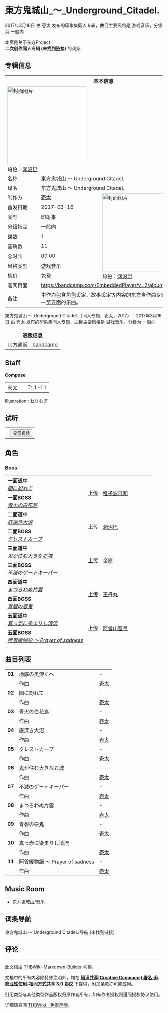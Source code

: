 # 東方鬼城山_～_Underground_Citadel.

<!-- source html: G:\repos\THBWiki-Markdown-Builder\THBWikiMarkdown\Temp\main\a\ae\ns0%3A%E6%9D%B1%E6%96%B9%E9%AC%BC%E5%9F%8E%E5%B1%B1_%EF%BD%9E_Underground_Citadel%2E.html -->

2017年3月16日 由 壱太  发布的印象集同人专辑，曲目主要风格是 游戏音乐，分级为 一般向

本页是关于东方Project  
 **二次创作同人专辑 (未找到链接)** 的词条

## 专辑信息

<table><tbody><tr><th colspan="3">基本信息</th></tr><tr><td class="cover-artwork-mobile" colspan="2"><a href="./文件-東方鬼城山_～_Underground_Citadel.封面.jpg.md" class="image" title="封面图片"><img alt="封面图片" src="https://upload.thwiki.cc/thumb/b/bb/%E6%9D%B1%E6%96%B9%E9%AC%BC%E5%9F%8E%E5%B1%B1_%EF%BD%9E_Underground_Citadel.%E5%B0%81%E9%9D%A2.jpg/252px-%E6%9D%B1%E6%96%B9%E9%AC%BC%E5%9F%8E%E5%B1%B1_%EF%BD%9E_Underground_Citadel.%E5%B0%81%E9%9D%A2.jpg" decoding="async" loading="lazy" width="252" height="252" srcset="https://upload.thwiki.cc/thumb/b/bb/%E6%9D%B1%E6%96%B9%E9%AC%BC%E5%9F%8E%E5%B1%B1_%EF%BD%9E_Underground_Citadel.%E5%B0%81%E9%9D%A2.jpg/378px-%E6%9D%B1%E6%96%B9%E9%AC%BC%E5%9F%8E%E5%B1%B1_%EF%BD%9E_Underground_Citadel.%E5%B0%81%E9%9D%A2.jpg 1.5x, https://upload.thwiki.cc/thumb/b/bb/%E6%9D%B1%E6%96%B9%E9%AC%BC%E5%9F%8E%E5%B1%B1_%EF%BD%9E_Underground_Citadel.%E5%B0%81%E9%9D%A2.jpg/504px-%E6%9D%B1%E6%96%B9%E9%AC%BC%E5%9F%8E%E5%B1%B1_%EF%BD%9E_Underground_Citadel.%E5%B0%81%E9%9D%A2.jpg 2x" data-file-width="700" data-file-height="700"></a><div class="cover-char">角色：<a href="/index.php?title=%E6%B8%8A%E6%B2%BC%E5%B7%B4&amp;action=edit&amp;redlink=1" class="new" title="渊沼巴（页面不存在）">渊沼巴</a></div></td>
</tr><tr><td class="label">名称</td><td colspan="2"> 東方鬼城山 ～ Underground Citadel. </td></tr><tr><td class="label">译名</td><td colspan="2"> 东方鬼城山 ～ Underground Citadel. </td></tr><tr><td class="label">制作方</td><td><a href="./壱太.md" title="壱太">壱太</a></td><td class="cover-artwork" rowspan="9" style="min-width:252px;"><a href="./文件-東方鬼城山_～_Underground_Citadel.封面.jpg.md" class="image" title="封面图片"><img alt="封面图片" src="https://upload.thwiki.cc/thumb/b/bb/%E6%9D%B1%E6%96%B9%E9%AC%BC%E5%9F%8E%E5%B1%B1_%EF%BD%9E_Underground_Citadel.%E5%B0%81%E9%9D%A2.jpg/252px-%E6%9D%B1%E6%96%B9%E9%AC%BC%E5%9F%8E%E5%B1%B1_%EF%BD%9E_Underground_Citadel.%E5%B0%81%E9%9D%A2.jpg" decoding="async" loading="lazy" width="252" height="252" srcset="https://upload.thwiki.cc/thumb/b/bb/%E6%9D%B1%E6%96%B9%E9%AC%BC%E5%9F%8E%E5%B1%B1_%EF%BD%9E_Underground_Citadel.%E5%B0%81%E9%9D%A2.jpg/378px-%E6%9D%B1%E6%96%B9%E9%AC%BC%E5%9F%8E%E5%B1%B1_%EF%BD%9E_Underground_Citadel.%E5%B0%81%E9%9D%A2.jpg 1.5x, https://upload.thwiki.cc/thumb/b/bb/%E6%9D%B1%E6%96%B9%E9%AC%BC%E5%9F%8E%E5%B1%B1_%EF%BD%9E_Underground_Citadel.%E5%B0%81%E9%9D%A2.jpg/504px-%E6%9D%B1%E6%96%B9%E9%AC%BC%E5%9F%8E%E5%B1%B1_%EF%BD%9E_Underground_Citadel.%E5%B0%81%E9%9D%A2.jpg 2x" data-file-width="700" data-file-height="700"></a><div class="cover-char">角色：<a href="/index.php?title=%E6%B8%8A%E6%B2%BC%E5%B7%B4&amp;action=edit&amp;redlink=1" class="new" title="渊沼巴（页面不存在）">渊沼巴</a></div></td>
</tr><tr><td class="label">首发日期</td><td>2017-03-16</td></tr><tr><td class="label">类型</td><td>印象集</td></tr><tr><td class="label">分级指定</td><td>一般向</td></tr><tr><td class="label">碟数</td><td>1</td></tr><tr><td class="label">音轨数</td><td>11</td></tr><tr><td class="label">总时长</td><td>00:00</td></tr><tr><td class="label">风格类型</td><td>游戏音乐</td></tr><tr><td class="label">售价</td><td>免费</td></tr>
<tr><td class="label">官网页面</td><td colspan="2"><a rel="nofollow" class="external free" href="https://bandcamp.com/EmbeddedPlayer/v=2/album=2237348826">https://bandcamp.com/EmbeddedPlayer/v=2/album=2237348826</a></td></tr><tr><td class="label">备注</td><td colspan="2">本作为包含角色设定、故事设定等内容的东方自作曲专辑。目前已放出一至五面的乐曲。</td></tr></tbody></table>

東方鬼城山 ～ Underground Citadel.（同人专辑，壱太，2017） - 2017年3月16日 由 壱太  发布的印象集同人专辑，曲目主要风格是 游戏音乐，分级为 一般向
  
  

  


<table><tbody><tr><th colspan="3">通贩信息</th></tr><tr><td class="label">官方通贩</td><td colspan="2"><a rel="nofollow" class="external text" href="https://bandcamp.com/EmbeddedPlayer/v=2/album=2237348826">bandcamp</a></td></tr></tbody></table>



## Staff
  
 **Compose**   

<table><tbody><tr><td><a href="./壱太.md" title="壱太">壱太</a></td><td></td><td>Tr.1-11</td></tr></tbody></table>


Illustration
: ねりむぎ


## 试听
  


  

<table>
<tr><th style="text-align: center;"><a class="bilibili-title external text" target="_blank" rel="nofollow" style="margin: 0 0.4em 0 0.2em;"></a><input type="button" class="bilibili-toggle" value="显示视频" style="float: right;"></th></tr>
<tr class="bilibili-video" style="display: none;"><td></td></tr>
</table>






## 角色

### Boss

<table><tbody><tr> <td class="bg-color-info-10" style="min-width:100px"><b>一面道中</b><br><i><a href="/index.php?title=%E9%97%87%E3%81%AB%E7%B4%9B%E3%82%8C%E3%81%A6&amp;action=edit&amp;redlink=1" class="new" title="闇に紛れて（页面不存在）">闇に紛れて</a></i></td> <td align="center" rowspan="2"><a rel="nofollow" class="external text" href="https://thwiki.cc/文件:稚子波日和.png">上传</a></td> <td style="width:150px;padding:3px 9px 3px 7px;" rowspan="2" colspan="2"> <a href="/index.php?title=%E7%A8%9A%E5%AD%90%E6%B3%A2%E6%97%A5%E5%92%8C&amp;action=edit&amp;redlink=1" class="new" title="稚子波日和（页面不存在）">稚子波日和</a></td></tr><tr><td class="bg-color-info-10" style="min-width:100px"><b>一面BOSS</b><br><i><a href="/index.php?title=%E9%9D%92%E7%81%AB%E3%81%AE%E7%99%BD%E8%8A%B1%E9%B3%A5&amp;action=edit&amp;redlink=1" class="new" title="青火の白花鳥（页面不存在）">青火の白花鳥</a></i></td></tr>
<tr> <td class="bg-color-info-10" style="min-width:100px"><b>二面道中</b><br><i><a href="/index.php?title=%E5%BA%95%E6%B7%B1%E3%81%8D%E5%A4%A7%E6%B2%BC&amp;action=edit&amp;redlink=1" class="new" title="底深き大沼（页面不存在）">底深き大沼</a></i></td> <td align="center" rowspan="2"><a rel="nofollow" class="external text" href="https://thwiki.cc/文件:渊沼巴.png">上传</a></td> <td style="width:150px;padding:3px 9px 3px 7px;" rowspan="2" colspan="2"> <a href="/index.php?title=%E6%B8%8A%E6%B2%BC%E5%B7%B4&amp;action=edit&amp;redlink=1" class="new" title="渊沼巴（页面不存在）">渊沼巴</a></td></tr><tr><td class="bg-color-info-10" style="min-width:100px"><b>二面BOSS</b><br><i><a href="/index.php?title=%E3%82%AF%E3%83%AC%E3%82%B9%E3%83%88%E3%82%AB%E3%83%BC%E3%83%97&amp;action=edit&amp;redlink=1" class="new" title="クレストカープ（页面不存在）">クレストカープ</a></i></td></tr>
<tr> <td class="bg-color-info-10" style="min-width:100px"><b>三面道中</b><br><i><a href="/index.php?title=%E9%AC%BC%E3%81%8C%E4%BD%8F%E3%82%80%E5%A4%A7%E3%81%8D%E3%81%AA%E3%81%8A%E5%9F%8E&amp;action=edit&amp;redlink=1" class="new" title="鬼が住む大きなお城（页面不存在）">鬼が住む大きなお城</a></i></td> <td align="center" rowspan="2"><a rel="nofollow" class="external text" href="https://thwiki.cc/文件:金扇.png">上传</a></td> <td style="width:150px;padding:3px 9px 3px 7px;" rowspan="2" colspan="2"> <a href="/index.php?title=%E9%87%91%E6%89%87&amp;action=edit&amp;redlink=1" class="new" title="金扇（页面不存在）">金扇</a></td></tr><tr><td class="bg-color-info-10" style="min-width:100px"><b>三面BOSS</b><br><i><a href="/index.php?title=%E4%B8%8D%E6%BB%85%E3%81%AE%E3%82%B2%E3%83%BC%E3%83%88%E3%82%AD%E3%83%BC%E3%83%91%E3%83%BC&amp;action=edit&amp;redlink=1" class="new" title="不滅のゲートキーパー（页面不存在）">不滅のゲートキーパー</a></i></td></tr>
<tr> <td class="bg-color-info-10" style="min-width:100px"><b>四面道中</b><br><i><a href="/index.php?title=%E3%81%BE%E3%81%A4%E3%82%8D%E3%82%8F%E3%81%AC%E7%89%87%E9%9B%B2&amp;action=edit&amp;redlink=1" class="new" title="まつろわぬ片雲（页面不存在）">まつろわぬ片雲</a></i></td> <td align="center" rowspan="2"><a rel="nofollow" class="external text" href="https://thwiki.cc/文件:王丹丸.png">上传</a></td> <td style="width:150px;padding:3px 9px 3px 7px;" rowspan="2" colspan="2"> <a href="/index.php?title=%E7%8E%8B%E4%B8%B9%E4%B8%B8&amp;action=edit&amp;redlink=1" class="new" title="王丹丸（页面不存在）">王丹丸</a></td></tr><tr><td class="bg-color-info-10" style="min-width:100px"><b>四面BOSS</b><br><i><a href="/index.php?title=%E9%9D%92%E7%A2%A7%E3%81%AE%E6%82%AA%E9%AC%BC&amp;action=edit&amp;redlink=1" class="new" title="青碧の悪鬼（页面不存在）">青碧の悪鬼</a></i></td></tr>
<tr> <td class="bg-color-info-10" style="min-width:100px"><b>五面道中</b><br><i><a href="/index.php?title=%E7%9C%9F%E3%81%A3%E8%B5%A4%E3%81%AB%E6%9F%93%E3%81%BE%E3%82%8A%E3%81%97%E6%B8%85%E6%B5%81&amp;action=edit&amp;redlink=1" class="new" title="真っ赤に染まりし清流（页面不存在）">真っ赤に染まりし清流</a></i></td> <td align="center" rowspan="2"><a rel="nofollow" class="external text" href="https://thwiki.cc/文件:阿曾山智弓.png">上传</a></td> <td style="width:150px;padding:3px 9px 3px 7px;" rowspan="2" colspan="2"> <a href="/index.php?title=%E9%98%BF%E6%9B%BE%E5%B1%B1%E6%99%BA%E5%BC%93&amp;action=edit&amp;redlink=1" class="new" title="阿曾山智弓（页面不存在）">阿曾山智弓</a></td></tr><tr><td class="bg-color-info-10" style="min-width:100px"><b>五面BOSS</b><br><i><a href="/index.php?title=%E9%98%BF%E6%9B%BD%E5%AA%9B%E7%89%A9%E8%AA%9E_%EF%BD%9E_Prayer_of_sadness&amp;action=edit&amp;redlink=1" class="new" title="阿曽媛物語 ～ Prayer of sadness（页面不存在）">阿曽媛物語 ～ Prayer of sadness</a></i></td></tr></tbody></table>



## 曲目列表

<table><tbody><tr><td id="1" class="infoYL"><b>01</b></td><td id="地底の奥深くへ" colspan="2" class="title">地底の奥深くへ<span class="thcsearchlinks"><a rel="nofollow" class="external text" href="https://cd.thwiki.cc?arrange=壱太&amp;fromwiki=東方鬼城山_～_Underground_Citadel."><span title="搜索相似同人曲"></span></a></span></td><td class="time">-</td></tr><tr><td class="left"></td><td class="label">作曲</td><td class="text" colspan="2"><a href="./壱太.md" title="壱太">壱太</a><span class="thcsearchlinks"><a rel="nofollow" class="external text" href="https://cd.thwiki.cc?arrange=，壱太&amp;fromwiki=東方鬼城山_～_Underground_Citadel."><span></span></a></span></td></tr>
<tr><td id="2" class="infoYL"><b>02</b></td><td id="闇に紛れて" colspan="2" class="title">闇に紛れて<span class="thcsearchlinks"><a rel="nofollow" class="external text" href="https://cd.thwiki.cc?arrange=壱太&amp;fromwiki=東方鬼城山_～_Underground_Citadel."><span title="搜索相似同人曲"></span></a></span></td><td class="time">-</td></tr><tr><td class="left"></td><td class="label">作曲</td><td class="text" colspan="2"><a href="./壱太.md" title="壱太">壱太</a><span class="thcsearchlinks"><a rel="nofollow" class="external text" href="https://cd.thwiki.cc?arrange=，壱太&amp;fromwiki=東方鬼城山_～_Underground_Citadel."><span></span></a></span></td></tr>
<tr><td id="3" class="infoYL"><b>03</b></td><td id="青火の白花鳥" colspan="2" class="title">青火の白花鳥<span class="thcsearchlinks"><a rel="nofollow" class="external text" href="https://cd.thwiki.cc?arrange=壱太&amp;fromwiki=東方鬼城山_～_Underground_Citadel."><span title="搜索相似同人曲"></span></a></span></td><td class="time">-</td></tr><tr><td class="left"></td><td class="label">作曲</td><td class="text" colspan="2"><a href="./壱太.md" title="壱太">壱太</a><span class="thcsearchlinks"><a rel="nofollow" class="external text" href="https://cd.thwiki.cc?arrange=，壱太&amp;fromwiki=東方鬼城山_～_Underground_Citadel."><span></span></a></span></td></tr>
<tr><td id="4" class="infoYL"><b>04</b></td><td id="底深き大沼" colspan="2" class="title">底深き大沼<span class="thcsearchlinks"><a rel="nofollow" class="external text" href="https://cd.thwiki.cc?arrange=壱太&amp;fromwiki=東方鬼城山_～_Underground_Citadel."><span title="搜索相似同人曲"></span></a></span></td><td class="time">-</td></tr><tr><td class="left"></td><td class="label">作曲</td><td class="text" colspan="2"><a href="./壱太.md" title="壱太">壱太</a><span class="thcsearchlinks"><a rel="nofollow" class="external text" href="https://cd.thwiki.cc?arrange=，壱太&amp;fromwiki=東方鬼城山_～_Underground_Citadel."><span></span></a></span></td></tr>
<tr><td id="5" class="infoYL"><b>05</b></td><td id="クレストカープ" colspan="2" class="title">クレストカープ<span class="thcsearchlinks"><a rel="nofollow" class="external text" href="https://cd.thwiki.cc?arrange=壱太&amp;fromwiki=東方鬼城山_～_Underground_Citadel."><span title="搜索相似同人曲"></span></a></span></td><td class="time">-</td></tr><tr><td class="left"></td><td class="label">作曲</td><td class="text" colspan="2"><a href="./壱太.md" title="壱太">壱太</a><span class="thcsearchlinks"><a rel="nofollow" class="external text" href="https://cd.thwiki.cc?arrange=，壱太&amp;fromwiki=東方鬼城山_～_Underground_Citadel."><span></span></a></span></td></tr>
<tr><td id="6" class="infoYL"><b>06</b></td><td id="鬼が住む大きなお城" colspan="2" class="title">鬼が住む大きなお城<span class="thcsearchlinks"><a rel="nofollow" class="external text" href="https://cd.thwiki.cc?arrange=壱太&amp;fromwiki=東方鬼城山_～_Underground_Citadel."><span title="搜索相似同人曲"></span></a></span></td><td class="time">-</td></tr><tr><td class="left"></td><td class="label">作曲</td><td class="text" colspan="2"><a href="./壱太.md" title="壱太">壱太</a><span class="thcsearchlinks"><a rel="nofollow" class="external text" href="https://cd.thwiki.cc?arrange=，壱太&amp;fromwiki=東方鬼城山_～_Underground_Citadel."><span></span></a></span></td></tr>
<tr><td id="7" class="infoYL"><b>07</b></td><td id="不滅のゲートキーパー" colspan="2" class="title">不滅のゲートキーパー<span class="thcsearchlinks"><a rel="nofollow" class="external text" href="https://cd.thwiki.cc?arrange=壱太&amp;fromwiki=東方鬼城山_～_Underground_Citadel."><span title="搜索相似同人曲"></span></a></span></td><td class="time">-</td></tr><tr><td class="left"></td><td class="label">作曲</td><td class="text" colspan="2"><a href="./壱太.md" title="壱太">壱太</a><span class="thcsearchlinks"><a rel="nofollow" class="external text" href="https://cd.thwiki.cc?arrange=，壱太&amp;fromwiki=東方鬼城山_～_Underground_Citadel."><span></span></a></span></td></tr>
<tr><td id="8" class="infoYL"><b>08</b></td><td id="まつろわぬ片雲" colspan="2" class="title">まつろわぬ片雲<span class="thcsearchlinks"><a rel="nofollow" class="external text" href="https://cd.thwiki.cc?arrange=壱太&amp;fromwiki=東方鬼城山_～_Underground_Citadel."><span title="搜索相似同人曲"></span></a></span></td><td class="time">-</td></tr><tr><td class="left"></td><td class="label">作曲</td><td class="text" colspan="2"><a href="./壱太.md" title="壱太">壱太</a><span class="thcsearchlinks"><a rel="nofollow" class="external text" href="https://cd.thwiki.cc?arrange=，壱太&amp;fromwiki=東方鬼城山_～_Underground_Citadel."><span></span></a></span></td></tr>
<tr><td id="9" class="infoYL"><b>09</b></td><td id="青碧の悪鬼" colspan="2" class="title">青碧の悪鬼<span class="thcsearchlinks"><a rel="nofollow" class="external text" href="https://cd.thwiki.cc?arrange=壱太&amp;fromwiki=東方鬼城山_～_Underground_Citadel."><span title="搜索相似同人曲"></span></a></span></td><td class="time">-</td></tr><tr><td class="left"></td><td class="label">作曲</td><td class="text" colspan="2"><a href="./壱太.md" title="壱太">壱太</a><span class="thcsearchlinks"><a rel="nofollow" class="external text" href="https://cd.thwiki.cc?arrange=，壱太&amp;fromwiki=東方鬼城山_～_Underground_Citadel."><span></span></a></span></td></tr>
<tr><td id="10" class="infoYL"><b>10</b></td><td id="真っ赤に染まりし清流" colspan="2" class="title">真っ赤に染まりし清流<span class="thcsearchlinks"><a rel="nofollow" class="external text" href="https://cd.thwiki.cc?arrange=壱太&amp;fromwiki=東方鬼城山_～_Underground_Citadel."><span title="搜索相似同人曲"></span></a></span></td><td class="time">-</td></tr><tr><td class="left"></td><td class="label">作曲</td><td class="text" colspan="2"><a href="./壱太.md" title="壱太">壱太</a><span class="thcsearchlinks"><a rel="nofollow" class="external text" href="https://cd.thwiki.cc?arrange=，壱太&amp;fromwiki=東方鬼城山_～_Underground_Citadel."><span></span></a></span></td></tr>
<tr><td id="11" class="infoYL"><b>11</b></td><td id="阿曽媛物語_～_Prayer_of_sadness" colspan="2" class="title">阿曽媛物語 ～ Prayer of sadness<span class="thcsearchlinks"><a rel="nofollow" class="external text" href="https://cd.thwiki.cc?arrange=壱太&amp;fromwiki=東方鬼城山_～_Underground_Citadel."><span title="搜索相似同人曲"></span></a></span></td><td class="time">-</td></tr><tr><td class="left"></td><td class="label">作曲</td><td class="text" colspan="2"><a href="./壱太.md" title="壱太">壱太</a><span class="thcsearchlinks"><a rel="nofollow" class="external text" href="https://cd.thwiki.cc?arrange=，壱太&amp;fromwiki=東方鬼城山_～_Underground_Citadel."><span></span></a></span></td></tr></tbody></table>



## Music Room
- [东方鬼城山/音乐](./东方鬼城山-音乐.md)


## 词条导航
  
東方鬼城山 ～ Underground Citadel./导航 (未找到链接)
  


## 评论




---

此文档由 [THBWiki-Markdown-Builder](https://github.com/Delsin-Yu/THBWiki-Markdown-Builder) 构建。

文档中的所有内容除特殊注明外，均在 [**知识共享(Creative Commons) 署名-非商业性使用-相同方式共享 3.0 协议**](https://creativecommons.org/licenses/by-sa/3.0/deed.zh-hans) 下提供，附加条款亦可能应用。

引用类型与其他类型作品版权归原作者所有，如有作者授权则遵照授权协议使用。

详细请查阅 [THBWiki：免责声明](https://thbwiki.cc/THBWiki:%E5%85%8D%E8%B4%A3%E5%A3%B0%E6%98%8E)。

